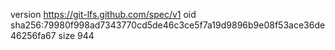 version https://git-lfs.github.com/spec/v1
oid sha256:79980f998ad7343770cd5de46c3ce5f7a19d9896b9e08f53ace36de46256fa67
size 944
